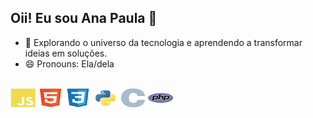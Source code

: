 ## Oii! Eu sou Ana Paula 👋

- 🔭 Explorando o universo da tecnologia e aprendendo a transformar ideias em soluções.
- 😄 Pronouns: Ela/dela

<div style="display: inline_block"><br>
  <img align="center" alt="Rafa-Js" height="30" width="40" src="https://raw.githubusercontent.com/devicons/devicon/master/icons/javascript/javascript-plain.svg">
  <img align="center" alt="Paula-HTML" height="30" width="40" src="https://raw.githubusercontent.com/devicons/devicon/master/icons/html5/html5-original.svg">
  <img align="center" alt="Paula-CSS" height="30" width="40" src="https://raw.githubusercontent.com/devicons/devicon/master/icons/css3/css3-original.svg">
  <img align="center" alt="Paula-Python" height="30" width="40" src="https://raw.githubusercontent.com/devicons/devicon/master/icons/python/python-original.svg">
  <img align="center" alt="Paula-C" height="30" width="40" src="https://raw.githubusercontent.com/devicons/devicon/master/icons/c/c-original.svg">
  <img align="center" alt="Paula-PHP" height="30" width="40" src="https://raw.githubusercontent.com/devicons/devicon/master/icons/php/php-original.svg">
</div>
  
